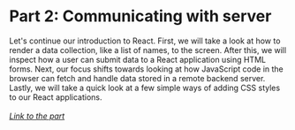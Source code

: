 <h1>
    Part 2: Communicating with server
</h1>

<p>
    Let's continue our introduction to React. First, we will take a look at how to render a data collection, like a list of names, to the screen. After this, we will inspect how a user can submit data to a React application using HTML forms. Next, our focus shifts towards looking at how JavaScript code in the browser can fetch and handle data stored in a remote backend server. Lastly, we will take a quick look at a few simple ways of adding CSS styles to our React applications.<br><br>
    <i>
        <a href="https://fullstackopen.com/en/part2">
            Link to the part
        </a>
    </i>
</p>
